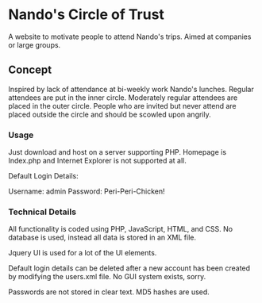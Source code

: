 # Nando's Circle of Trust

A website to motivate people to attend Nando's trips. Aimed at companies or large groups.

## Concept

Inspired by lack of attendance at bi-weekly work Nando's lunches. Regular attendees are put in the inner circle. Moderately regular attendees are placed in the outer circle. People who are invited but never attend are placed outside the circle and should be scowled upon angrily.

### Usage

Just download and host on a server supporting PHP. Homepage is Index.php and Internet Explorer is not supported at all.

Default Login Details:

Username: admin
Password: Peri-Peri-Chicken!

### Technical Details

All functionality is coded using PHP, JavaScript, HTML, and CSS. No database is used, instead all data is stored in an XML file.

Jquery UI is used for a lot of the UI elements.

Default login details can be deleted after a new account has been created by modifying the users.xml file. No GUI system exists, sorry.

Passwords are not stored in clear text. MD5 hashes are used.


